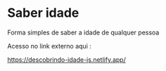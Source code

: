# Saber idade
Forma simples de saber a idade de qualquer pessoa

Acesso no link externo aqui :

https://descobrindo-idade-js.netlify.app/
